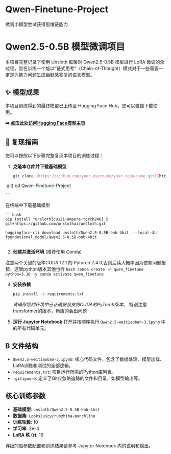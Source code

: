 # Qwen-Finetune-Project
微调小模型尝试获得思维链能力

# Qwen2.5-0.5B 模型微调项目

本项目完整记录了使用 Unsloth 框架对 Qwen2.5-0.5B 模型进行 LoRA 微调的全过程，旨在训练一个能以“链式思考”（Chain-of-Thought）模式对于一些需要一定是为能力问题生成幽默感答复的语言模型。

## ✨ 模型成果

本项目训练得到的最终模型已上传至 Hugging Face Hub，您可以直接下载使用。

**➡️ [点击此处访问Hugging Face模型主页](https://huggingface.co/hanxiaoyu2026/Qwen2.5-ruozhiba-punchline)** 

## 🚀 复现指南

您可以按照以下步骤完整复现本项目的训练过程：

1.  **克隆本仓库并下载基础模型**
    ```bash
    git clone [https://github.com/your-username/your-repo-name.git](https://github.com/hanxiaoyu-coder/Qwen-Finetune-Project
.git)
    cd Qwen-Finetune-Project

    ```

   在终端中下载基础模型
 
    ```bash
    pip install "unsloth[cu121-ampere-torch240] @ git+https://github.com/unslothai/unsloth.git

    huggingface-cli download unsloth/Qwen2.5-0.5B-bnb-4bit  --local-dir foundational_model/Qwen2.5-0.5B-bnb-4bit
    ```
2.  **创建并激活环境** (推荐使用 Conda)

   注意两个关键的版本CUDA 12.1 的 Pytorch 2.4.0,否则后续大概率因为依赖问题报错，这里python版本其他也行
    ```bash
    conda create -n qwen_finetune python=3.10 -y
    conda activate qwen_finetune
    ```

4.  **安装依赖**
    ```bash
    pip install -r requirements.txt
    ```
    *请确保您的环境中已正确安装支持CUDA的PyTorch版本。*
    特别注意transformer的版本，新版的会出问题
    
6.  **运行 Jupyter Notebook**
    打开并按顺序执行 `Qwen2.5-weitiaoban-3.ipynb` 中的所有代码单元。

##  B 文件结构

* `Qwen2.5-weitiaoban-3.ipynb`: 核心代码文件，包含了数据处理、模型加载、LoRA训练和测试的全部逻辑。
* `requirements.txt`: 项目运行所需的Python库列表。
* `.gitignore`: 定义了Git应忽略追踪的文件和目录，如模型输出等。

## 核心训练参数

* **基础模型**: `unsloth/Qwen2.5-0.5B-bnb-4bit`
* **数据集**: `LooksJuicy/ruozhiba-punchline`
* **训练轮数**: 10
* **学习率**: 2e-4
* **LoRA 秩 (r)**: 16

详细的超参数配置和训练结果请参考 Jupyter Notebook 内的说明和输出。
